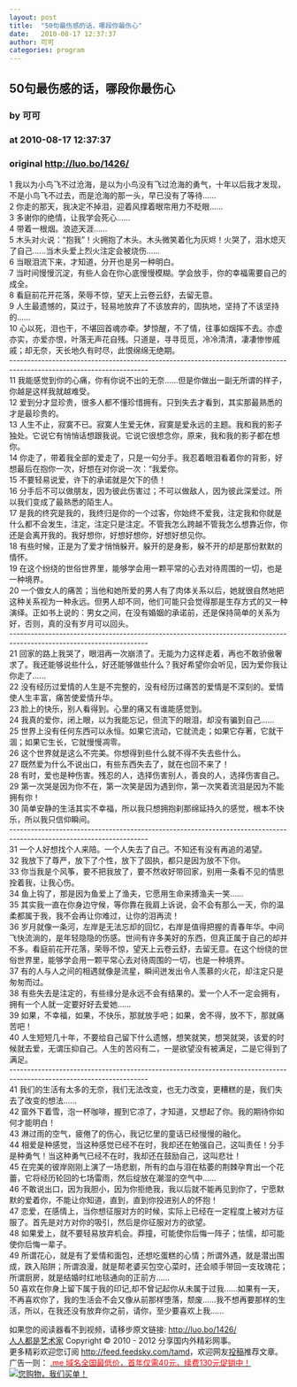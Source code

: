 ```yaml
---
layout: post
title:  "50句最伤感的话，哪段你最伤心"
date:   2010-08-17 12:37:37
author: 可可
categories: program
---
```


## 50句最伤感的话，哪段你最伤心
### by 可可
### at 2010-08-17 12:37:37
### original <http://luo.bo/1426/>

<p>1 我以为小鸟飞不过沧海，是以为小鸟没有飞过沧海的勇气，十年以后我才发现，不是小鸟飞不过去，而是沧海的那一头，早已没有了等待......<br> 2 你走的那天，我决定不掉泪，迎着风撑着眼帘用力不眨眼......<br> 3 多谢你的绝情，让我学会死心......<br> 4 带着一根烟。浪迹天涯......<br> 5 木头对火说：“抱我”！火拥抱了木头。木头微笑着化为灰烬！火哭了，泪水熄灭了自己......当木头爱上烈火注定会被烧伤......<br> 6 当眼泪流下来，才知道，分开也是另一种明白。<br> 7 当时间慢慢沉淀，有些人会在你心底慢慢模糊。学会放手，你的幸福需要自己的成全。<br> 8 看庭前花开花落，荣辱不惊，望天上云卷云舒，去留无意。<br> 9 人生最遗憾的，莫过于，轻易地放弃了不该放弃的，固执地，坚持了不该坚持的......<br> 10 心以死，泪也干，不堪回首魂亦牵。梦惊醒，不了情，往事如烟挥不去。亦虚亦实，亦爱亦恨，叶落无声花自残。只道是，寻寻觅觅，冷冷清清，凄凄惨惨戚戚；却无奈，天长地久有时尽，此恨绵绵无绝期。<span></span><br> ---------------------------------------------------------------------------------------------------------------------<br> 11 我能感觉到你的心痛，你有你说不出的无奈......但是你做出一副无所谓的样子，你越是这样我就越难受。<br> 12 爱到分才显珍贵，很多人都不懂珍惜拥有。只到失去才看到，其实那最熟悉的才是最珍贵的。<br> 13 人生不止，寂寞不已。寂寞人生爱无休，寂寞是爱永远的主题。我和我的影子独处。它说它有悄悄话想跟我说。它说它很想念你，原来，我和我的影子都在想你。<br> 14 你走了，带着我全部的爱走了，只是一句分手。我忍着眼泪看着你的背影，好想最后在抱你一次，好想在对你说一次：“我爱你。<br> 15 不要轻易说爱，许下的承诺就是欠下的债！<br> 16 分手后不可以做朋友，因为彼此伤害过；不可以做敌人，因为彼此深爱过。所以我们变成了最熟悉的陌生人。<br> 17 是我的终究是我的，我终归是你的一个过客，你始终不爱我，注定我和你就是什么都不会发生，注定，注定只是注定。不管我怎么跨越不管我怎么想靠近你，你还是会离开我的。我好想你，好想好想你，好想好想见你。<br> 18 有些时候，正是为了爱才悄悄躲开。躲开的是身影，躲不开的却是那份默默的情怀。<br> 19 在这个纷绕的世俗世界里，能够学会用一颗平常的心去对待周围的一切，也是一种境界。<br> 20 一个做女人的痛苦；当他和她所爱的男人有了肉体关系以后，她就很自然地把这种关系视为一种永远。但男人却不同，他们可能只会觉得那是生存方式的又一种演绎。正如书上说的：男女之间，在没有婚姻的承诺前，还是保持简单的关系为好，否则，真的没有岁月可以回头。<br> ---------------------------------------------------------------------------------------------------------------------<br> 21 回家的路上我哭了，眼泪再一次崩溃了。无能为力这样走着，再也不敢骄傲奢求了。我还能够说些什么，好还能够做些什么？我好希望你会听见，因为爱你我让你走了......<br> 22 没有经历过爱情的人生是不完整的，没有经历过痛苦的爱情是不深刻的。爱情使人生丰富，痛苦使爱情升华。<br> 23 脸上的快乐，别人看得到。心里的痛又有谁能感觉到。<br> 24 我真的爱你，闭上眼，以为我能忘记，但流下的眼泪，却没有骗到自己......<br> 25 世界上没有任何东西可以永恒。如果它流动，它就流走；如果它存著，它就干涸；如果它生长，它就慢慢凋零。<br> 26 这个世界就是这么不完美。你想得到些什么就不得不失去些什么。<br> 27 既然爱为什么不说出口，有些东西失去了，就在也回不来了！<br> 28 有时，爱也是种伤害。残忍的人，选择伤害别人，善良的人，选择伤害自己。<br> 29 第一次哭是因为你不在，第一次笑是因为遇到你，第一次笑着流泪是因为不能拥有你！<br> 30 简单安静的生活其实不幸福，所以我只想拥抱刹那绵延持久的感觉，根本不快乐，所以我只信仰瞬间。<br> ---------------------------------------------------------------------------------------------------------------------<br> 31 一个人好想找个人来陪。一个人失去了自己。不知还有没有再追的渴望。<br> 32 我放下了尊严，放下了个性，放下了固执，都只是因为放不下你。<br> 33 你当我是个风筝，要不把我放了，要不然收好带回家，别用一条看不见的情思拴着我，让我心伤。<br> 34 鱼上钩了，那是因为鱼爱上了渔夫，它愿用生命来搏渔夫一笑......<br> 35 其实我一直在你身边守候，等你靠在我肩上诉说，会不会有那么一天，你的温柔都属于我，我不会再让你难过，让你的泪再流！<br> 36 岁月就像一条河，左岸是无法忘却的回忆，右岸是值得把握的青春年华。中间飞快流淌的，是年轻隐隐的伤感。世间有许多美好的东西，但真正属于自己的却并不多。看庭前花开花落，荣辱不惊，望天上云卷云舒，去留无意。在这个纷绕的世俗世界里，能够学会用一颗平常心去对待周围的一切，也是一种境界。<br> 37 有的人与人之间的相遇就像是流星，瞬间迸发出令人羡慕的火花，却注定只是匆匆而过。<br> 38 有些失去是注定的，有些缘分是永远不会有结果的。爱一个人不一定会拥有，拥有一个人就一定要好好去爱她......<br> 39 如果，不幸福，如果，不快乐，那就放手吧；如果，舍不得，放不下，那就痛苦吧！<br> 40 人生短短几十年，不要给自己留下什么遗憾，想笑就笑，想哭就哭，该爱的时候就去爱，无谓压抑自己。人生的苦闷有二，一是欲望没有被满足，二是它得到了满足。<br> ---------------------------------------------------------------------------------------------------------------------<br> 41 我们的生活有太多的无奈，我们无法改变，也无力改变，更糟糕的是，我们失去了改变的想法......<br> 42 窗外下着雪，泡一杯咖啡，握到它凉了，才知道，又想起了你。我的期待你如何才能明白！<br> 43 淋过雨的空气，疲倦了的伤心，我记忆里的童话已经慢慢的融化。<br> 44 相爱是种感觉，当这种感觉已经不在时，我却还在勉强自己，这叫责任！分手是种勇气！当这种勇气已经不在时，我却还在鼓励自己，这叫悲壮！<br> 45 在完美的彼岸刚刚上演了一场悲剧，所有的血与泪在枯萎的荆棘孕育出一个花蕾，它将经历轮回的七场雷雨，然后绽放在潮湿的空气中......<br> 46 不敢说出口，因为我胆小，因为你拒绝我，我以后就不能再见到你了，宁愿默默的爱着你，不能让你知道，直到，直到你投进别人的怀抱！<br> 47 恋爱，在感情上，当你想征服对方的时候，实际上已经在一定程度上被对方征服了。首先是对方对你的吸引，然后是你征服对方的欲望。<br> 48 如果爱上，就不要轻易放弃机会。莽撞，可能使你后悔一阵子；怯懦，却可能使你后悔一辈子。<br> 49 所谓花心，就是有了爱情和面包，还想吃蛋糕的心情；所谓外遇，就是潜出围成，跌入陷阱；所谓浪漫，就是帮老婆买包空心菜时，还会顺手带回一支玫瑰花；所谓厨房，就是结婚时红地毯通向的正前方......<br> 50 喜欢在你身上留下属于我的印记,却不曾记起你从未属于过我......如果有一天，不再喜欢你了，我的生活会不会又像从前那样堕落，颓废......我不想再要那样的生活，所以，在我还没有放弃你之前，请你，至少要喜欢上我......</p><p>如果您的阅读器看不到视频，请移步原文链接: <a href="http://luo.bo/1426/">http://luo.bo/1426/</a> <br> <a href="http://luo.bo/">人人都是艺术家</a> Copyright ©   2010 - 2012 分享国内外精彩网事。<br> 更多精彩欢迎您订阅 <a href="http://feed.feedsky.com/tamd">http://feed.feedsky.com/tamd</a>，欢迎网友<a href="http://luo.bo/delivery/">投稿</a>推荐文章。<br> 广告一则： <a href="http://zi.mu/domain"><font color="red">.me 域名全国最低价，首年仅需40元，续费130元促销中！</font></a><br> <a href="http://zi.mu/ipad" title="您购物，我们买单！"><img src="http://dulei.si/files/d31ce66350773894f74b3b7a68258321.gif" alt="您购物，我们买单！" title="您购物，我们买单！" border="0"></a></p>